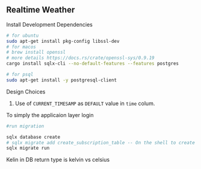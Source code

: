 ## Realtime Weather

Install Development Dependencies

```bash
# for ubuntu
sudo apt-get install pkg-config libssl-dev
# for macos
# brew install openssl
# more details https://docs.rs/crate/openssl-sys/0.9.19
cargo install sqlx-cli --no-default-features --features postgres

# for psql
sudo apt-get install -y postgresql-client
```

Design Choices

1. Use of `CURRENT_TIMESAMP` as `DEFAULT` value in `time` colum.

To simply the applicaion layer login

```bash
#run migration

sqlx database create
# sqlx migrate add create_subscription_table -- On the shell to create migration file
sqlx migrate run
```

Kelin in DB
return type is kelvin vs celsius